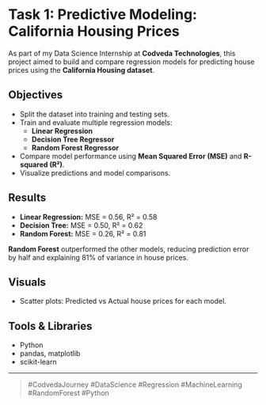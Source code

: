 # Task 1: Predictive Modeling: California Housing Prices

As part of my Data Science Internship at **Codveda Technologies**, this project aimed to build and compare regression models for predicting house prices using the **California Housing dataset**.

## **Objectives**
- Split the dataset into training and testing sets.
- Train and evaluate multiple regression models:
  - **Linear Regression**
  - **Decision Tree Regressor**
  - **Random Forest Regressor**
- Compare model performance using **Mean Squared Error (MSE)** and **R-squared (R²)**.
- Visualize predictions and model comparisons.

## **Results**
- **Linear Regression:** MSE = 0.56, R² = 0.58
- **Decision Tree:** MSE = 0.50, R² = 0.62
- **Random Forest:** MSE = 0.26, R² = 0.81

**Random Forest** outperformed the other models, reducing prediction error by half and explaining 81% of variance in house prices.

## **Visuals**
- Scatter plots: Predicted vs Actual house prices for each model.

## **Tools & Libraries**
- Python
- pandas, matplotlib
- scikit-learn

---

> #CodvedaJourney #DataScience #Regression #MachineLearning #RandomForest #Python
